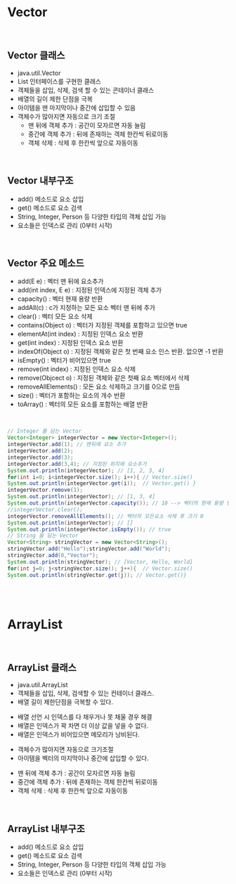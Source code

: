 # Vector

<br>

## Vector 클래스 

  * java.util.Vector
  * List 인터페이스를 구현한 클래스
  * 객체들을 삽입, 삭제, 검색 할 수 있는 콘테이너 클래스
  * 배열의 길이 제한 단점을 극복
  * 아이템을 맨 마지막이나 중간에 삽입할 수 있음
  * 객체수가 많아지면 자동으로 크기 조절
    - 맨 뒤에 객체 추가 : 공간이 모자르면 자동 늘림
    - 중간에 객체 추가 : 뒤에 존재하는 객체 한칸씩 뒤로이동
    - 객체 삭제 : 삭제 후 한칸씩 앞으로 자동이동

<br>

## Vector 내부구조

  * add() 메소드로 요소 삽입
  * get() 메소드로 요소 검색
  * String, Integer, Person 등 다양한 타입의 객체 삽입 가능
  * 요소들은 인덱스로 관리 (0부터 시작)

<br>

## Vector 주요 메소드
  * add(E e) : 벡터 맨 뒤에 요소추가
  * add(int index, E e) : 지정된 인덱스에 지정된 객체 추가
  * capacity() : 벡터 현재 용량 반환
  * addAll(c) : c가 지정하는 모든 요소 벡터 맨 뒤에 추가
  * clear() : 벡터 모든 요소 삭제  
  * contains(Object o) : 벡터가 지정된 객체를 포함하고 있으면 true
  * elementAt(int index) : 지정된 인덱스 요소 반환
  * get(int index) : 지정된 인덱스 요소 반환
  * indexOf(Object o) : 지정된 객체와 같은 첫 번째 요소 인스 반환. 없으면 -1 반환
  * isEmpty() : 벡터가 비어있으면 true
  * remove(int index) : 지정된 인덱스 요소 삭제
  * remove(Objcect o) : 지정된 객체와 같은 첫째 요소 벡터에서 삭제
  * removeAllElements() : 모돈 요소 삭제하고 크기를 0으로 만듬
  * size() : 벡터가 포함하는 요소의 개수 반환
  * toArray() : 벡터의 모든 요소를 포함하는 배열 반환

<br>

```java
// Integer 를 담는 Vector
Vector<Integer> integerVector = new Vector<Integer>();
integerVector.add(1); // 맨뒤에 요소 추가
integerVector.add(2);
integerVector.add(3);
integerVector.add(3,4); // 지정된 위치에 요소추가
System.out.println(integerVector); // [1, 2, 3, 4]
for(int i=0; i<integerVector.size(); i++){ // Vector.size()    
System.out.println(integerVector.get(i));  // Vector.get() }
integerVector.remove(1);
System.out.println(integerVector); // [1, 3, 4]
System.out.println(integerVector.capacity()); // 10 --> 벡터의 현재 용량 반환
//integerVector.clear();
integerVector.removeAllElements(); // 벡터의 모든요소 삭제 후 크기 0
System.out.println(integerVector); // []
System.out.println(integerVector.isEmpty()); // true
// String 을 담는 Vector
Vector<String> stringVector = new Vector<String>();
stringVector.add("Hello");stringVector.add("World");
stringVector.add(0,"Vector");
System.out.println(stringVector); // [Vector, Hello, World]
for(int j=0; j<stringVector.size(); j++){  // Vector.size()    
System.out.println(stringVector.get(j)); // Vector.get()}
```

<br>
<br>

# ArrayList

<br>

## ArrayList 클래스
 * java.util.ArrayList<E>
 * 객체들을 삽입, 삭제, 검색할 수 있는 컨테이너 클래스.
 * 배열 길이 제한단점을 극복할 수 있다.
  - 배열 선언 시 인덱스를 다 채우거나 못 채울 경우 해결
  - 배열은 인덱스가 꽉 차면 더 이상 값을 넣을 수 없다.
  - 배열은 인덱스가 비어있으면 메모리가 낭비된다.
 
 * 객체수가 많아지면 자동으로 크기조절
 * 아이템을 벡터의 마지막이나 중간에 삽입할 수 있다.
  - 맨 뒤에 객체 추가 : 공간이 모자르면 자동 늘림
  - 중간에 객체 추가 : 뒤에 존재하는 객체 한칸씩 뒤로이동
  - 객체 삭제 : 삭제 후 한칸씩 앞으로 자동이동
 
 <br>
 
## ArrayList 내부구조
 * add() 메소드로 요소 삽입
 * get() 메소드로 요소 검색
 * String, Integer, Person 등 다양한 타입의 객체 삽입 가능
 * 요소들은 인덱스로 관리 (0부터 시작)
